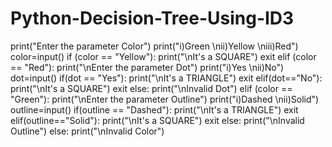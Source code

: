 # Python-Decision-Tree-Using-ID3
print("Enter the parameter Color")
print("i)Green \nii)Yellow \niii)Red")
color=input()
if (color == "Yellow"):
    print("\nIt's a SQUARE")
    exit
elif (color == "Red"):
    print("\nEnter the parameter Dot")
    print("i)Yes \nii)No")
    dot=input()
    if(dot == "Yes"):
        print("\nIt's a TRIANGLE")
        exit
    elif(dot=="No"):
        print("\nIt's a SQUARE")
        exit
    else:
        print("\nInvalid Dot")
elif (color == "Green"):
    print("\nEnter the parameter Outline")
    print("i)Dashed \nii)Solid")
    outline=input()
    if(outline == "Dashed"):
        print("\nIt's a TRIANGLE")
        exit
    elif(outline=="Solid"):
        print("\nIt's a SQUARE")
        exit
    else:
        print("\nInvalid Outline")
else:
    print("\nInvalid Color")
